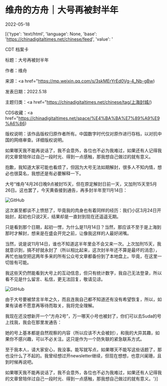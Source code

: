 # 维舟的方舟｜大号再被封半年

2022-05-18

[{'type': 'text/html', 'language': None, 'base': 'https://chinadigitaltimes.net/chinese/feed', 'value': '

CDT 档案卡

标题：大号再被封半年

作者：维舟

来源：<a href="https://mp.weixin.qq.com/s/3skMErYrEd0Vg-4_Nb-gBw)

发表日期：2022.5.18

主题归类：<a href="https://chinadigitaltimes.net/chinese/tag/上海封城/)

CDS收藏：<a href="https://chinadigitaltimes.net/space/%E4%BA%BA%E7%89%A9%E9%A6%86)

版权说明：该作品版权归原作者所有。中国数字时代仅对原作进行存档，以对抗中国的网络审查。详细版权说明。







如果哪天我不能再说话了，我不会意外，各位也不必为我难过，如果还有人记得我的文章曾陪伴过自己一段时光、得到一点感触，那我想自己做过的就有意义。



抱歉，我知道大家可能也看烦了，但因为大号无法如期解封，很多人不知内情，想必也很莫名，我想还是有必要解释一下。

大号“维舟”4月26日晚9点被封15天，但在原定解封日前一天，又加刑15天至5月26日。这也罢了，今天黄昏接到通告，再多封半年至11月14日：

![GitHub](https://chinadigitaltimes.net/chinese/files/2022/05/post-681599-6284fa59bd3a1.)

这次甚至都谈不上愤怒了，毕竟我的肉身也有着同样的经历：我们小区3月24日开始封，起初也只说2天，结果却是一直封到现在还遥遥无期。

只是看到那个日期，起初一愣，为什么是11月14日？当然，那应该不至于是上海到那时才解封，想来是在盛会开完之前，让像我这样的人最好闭嘴。

当然，说是说11月14日，谁也不知道这半年里会不会又来一次。上次加刑15天，我就意识到，搞不好就永封了（所以相比起来，这次封半年还不算是最坏的消息），再忙也抽空把这两年多来的所有公众号文章都备份到了本地盘上。毕竟，在这里一切皆有可能。

我这些天仍然能看到大号上的互动信息，但只有统计数字，我自己无法登录，所以看不见是什么留言、私信，更无法回复，敬请见谅。

![GitHub](https://chinadigitaltimes.net/chinese/files/2022/05/post-681599-6284fa59c7f72.png)

由于大号要被禁言半年之久，而且连我自己都不知道还有没有希望恢复，所以，如果有读者不愿意再等待而取关，我将完全理解。

我现在还没想新开一个“方舟2号”，万一哪天小号也被封了，你们可以去Suda的号上找我，我会在那里发通告：

她的号上基本都是自然观察的内容（所以应该不大会被封），和我的大异其趣，如果你不感兴趣，可以不必关注。这只是作为一个防失联的紧急联系方式。

至于我本人，请大家安心，我没事。能写就写点，如果哪天不能写这些话题了，那也没什么了不起的。我曾经想过开newsletter继续，但现在想想，也意兴阑珊，且到时候再说吧。

如果哪天我不能再说话了，我不会意外，各位也不必为我难过，如果还有人记得我的文章曾陪伴过自己一段时光、得到一点感触，那我想自己做过的就有意义。'}]